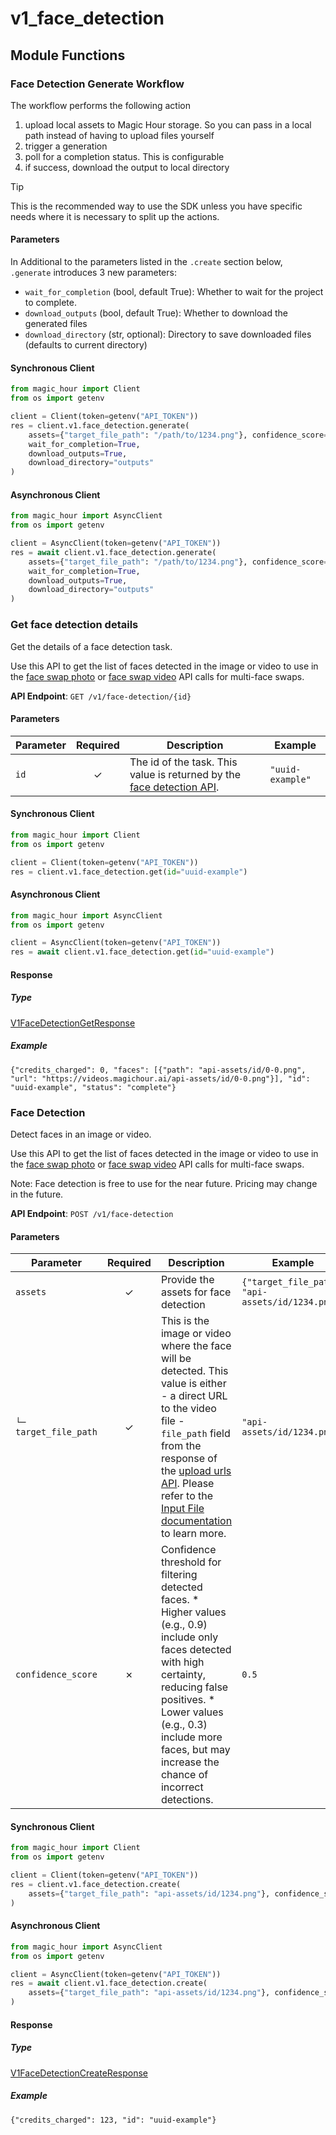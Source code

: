 # v1_face_detection

## Module Functions

<!-- CUSTOM DOCS START -->

### Face Detection Generate Workflow <a name="generate"></a>

The workflow performs the following action

1. upload local assets to Magic Hour storage. So you can pass in a local path instead of having to upload files yourself
2. trigger a generation
3. poll for a completion status. This is configurable
4. if success, download the output to local directory

> [!TIP]
> This is the recommended way to use the SDK unless you have specific needs where it is necessary to split up the actions.

#### Parameters

In Additional to the parameters listed in the `.create` section below, `.generate` introduces 3 new parameters:

- `wait_for_completion` (bool, default True): Whether to wait for the project to complete.
- `download_outputs` (bool, default True): Whether to download the generated files
- `download_directory` (str, optional): Directory to save downloaded files (defaults to current directory)

#### Synchronous Client

```python
from magic_hour import Client
from os import getenv

client = Client(token=getenv("API_TOKEN"))
res = client.v1.face_detection.generate(
    assets={"target_file_path": "/path/to/1234.png"}, confidence_score=0.5
    wait_for_completion=True,
    download_outputs=True,
    download_directory="outputs"
)
```

#### Asynchronous Client

```python
from magic_hour import AsyncClient
from os import getenv

client = AsyncClient(token=getenv("API_TOKEN"))
res = await client.v1.face_detection.generate(
    assets={"target_file_path": "/path/to/1234.png"}, confidence_score=0.5
    wait_for_completion=True,
    download_outputs=True,
    download_directory="outputs"
)
```

<!-- CUSTOM DOCS END -->

### Get face detection details <a name="get"></a>

Get the details of a face detection task. 

Use this API to get the list of faces detected in the image or video to use in the [face swap photo](/api-reference/face-swap-photo/face-swap-photo) or [face swap video](/api-reference/face-swap/face-swap-video) API calls for multi-face swaps.

**API Endpoint**: `GET /v1/face-detection/{id}`

#### Parameters

| Parameter | Required | Description | Example |
|-----------|:--------:|-------------|--------|
| `id` | ✓ | The id of the task. This value is returned by the [face detection API](/api-reference/files/face-detection#response-id). | `"uuid-example"` |

#### Synchronous Client

```python
from magic_hour import Client
from os import getenv

client = Client(token=getenv("API_TOKEN"))
res = client.v1.face_detection.get(id="uuid-example")

```

#### Asynchronous Client

```python
from magic_hour import AsyncClient
from os import getenv

client = AsyncClient(token=getenv("API_TOKEN"))
res = await client.v1.face_detection.get(id="uuid-example")

```

#### Response

##### Type
[V1FaceDetectionGetResponse](/magic_hour/types/models/v1_face_detection_get_response.py)

##### Example
`{"credits_charged": 0, "faces": [{"path": "api-assets/id/0-0.png", "url": "https://videos.magichour.ai/api-assets/id/0-0.png"}], "id": "uuid-example", "status": "complete"}`

### Face Detection <a name="create"></a>

Detect faces in an image or video. 
      
Use this API to get the list of faces detected in the image or video to use in the [face swap photo](/api-reference/face-swap-photo/face-swap-photo) or [face swap video](/api-reference/face-swap/face-swap-video) API calls for multi-face swaps.

Note: Face detection is free to use for the near future. Pricing may change in the future.

**API Endpoint**: `POST /v1/face-detection`

#### Parameters

| Parameter | Required | Description | Example |
|-----------|:--------:|-------------|--------|
| `assets` | ✓ | Provide the assets for face detection | `{"target_file_path": "api-assets/id/1234.png"}` |
| `└─ target_file_path` | ✓ | This is the image or video where the face will be detected. This value is either - a direct URL to the video file - `file_path` field from the response of the [upload urls API](https://docs.magichour.ai/api-reference/files/generate-asset-upload-urls).  Please refer to the [Input File documentation](https://docs.magichour.ai/api-reference/files/generate-asset-upload-urls#input-file) to learn more.  | `"api-assets/id/1234.png"` |
| `confidence_score` | ✗ | Confidence threshold for filtering detected faces.  * Higher values (e.g., 0.9) include only faces detected with high certainty, reducing false positives.  * Lower values (e.g., 0.3) include more faces, but may increase the chance of incorrect detections. | `0.5` |

#### Synchronous Client

```python
from magic_hour import Client
from os import getenv

client = Client(token=getenv("API_TOKEN"))
res = client.v1.face_detection.create(
    assets={"target_file_path": "api-assets/id/1234.png"}, confidence_score=0.5
)

```

#### Asynchronous Client

```python
from magic_hour import AsyncClient
from os import getenv

client = AsyncClient(token=getenv("API_TOKEN"))
res = await client.v1.face_detection.create(
    assets={"target_file_path": "api-assets/id/1234.png"}, confidence_score=0.5
)

```

#### Response

##### Type
[V1FaceDetectionCreateResponse](/magic_hour/types/models/v1_face_detection_create_response.py)

##### Example
`{"credits_charged": 123, "id": "uuid-example"}`

